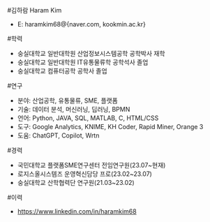 #김하람 Haram Kim
- E: haramkim68@{naver.com, kookmin.ac.kr}

#학력
- 숭실대학교 일반대학원 산업정보시스템공학 공학박사 재학
- 숭실대학교 일반대학원 IT유통물류학 공학석사 졸업
- 숭실대학교 컴퓨터공학 공학사 졸업

#연구
- 분야: 산업공학, 유통물류, SME, 플랫폼
- 기술: 데이터 분석, 머신러닝, 딥러닝, BPMN
- 언어: Python, JAVA, SQL, MATLAB, C, HTML/CSS
- 도구: Google Analytics, KNIME, KH Coder, Rapid Miner, Orange 3
- 도움: ChatGPT, Copilot, Wrtn

#경력
- 국민대학교 플랫폼SME연구센터 전임연구원(23.07~현재)
- 로지스올시스템즈 운영혁신담당 프로(23.02~23.07)
- 숭실대학교 산학협력단 연구원(21.03~23.02)

#이력
- https://www.linkedin.com/in/haramkim68

